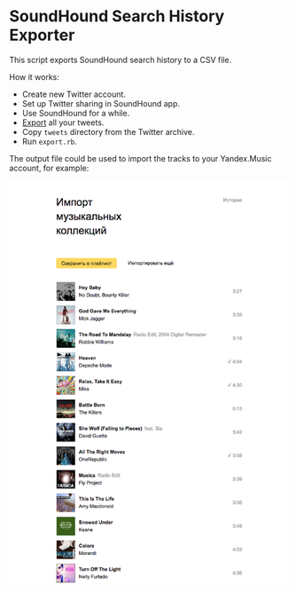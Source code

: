# SoundHound Search History Exporter

This script exports SoundHound search history to a CSV file.

How it works:

- Create new Twitter account.
- Set up Twitter sharing in SoundHound app.
- Use SoundHound for a while.
- [Export](https://support.twitter.com/articles/20170160) all your tweets.
- Copy `tweets` directory from the Twitter archive.
- Run `export.rb`.

The output file could be used to import the tracks to your Yandex.Music account, for example:

![](https://raw.githubusercontent.com/dreikanter/soundhound-export/master/screenshot-imported-tracks.png)
